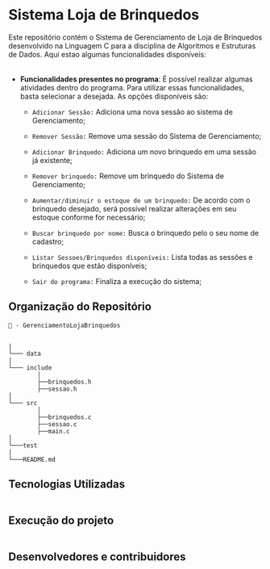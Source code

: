 # Sistema Loja de Brinquedos

<table>
<tr> 
Este repositório contém o Sistema de Gerenciamento de Loja de Brinquedos desenvolvido na Linguagem C para a disciplina de Algoritmos e Estruturas de Dados.
Aqui estao algumas funcionalidades disponíveis:  
</tr>
</table>


- **Funcionalidades presentes no programa**:
É possível realizar algumas atividades dentro do programa. Para utilizar essas funcionalidades, basta selecionar a desejada. As opções disponíveis são:

    - `Adicionar Sessão:` Adiciona uma nova sessão ao sistema de Gerenciamento;

    - `Remover Sessão:` Remove uma sessão do Sistema de Gerenciamento;

    - `Adicionar Brinquedo:` Adiciona um novo brinquedo em uma sessão já existente;

    - `Remover brinquedo:` Remove um brinquedo do Sistema de Gerenciamento; 

    - `Aumentar/diminuir o estoque de um brinquedo:` De acordo com o brinquedo desejado, será possível realizar alterações em seu estoque conforme for necessário;

    - `Buscar brinquedo por nome:` Busca o brinquedo pelo o seu nome de cadastro;

    - `Listar Sessoes/Brinquedos disponíveis:` Lista todas as sessões e brinquedos que estão disponíveis; 

    - `Sair do programa:` Finaliza a execução do sistema; 

## **Organização do Repositório**
```
📁 - GerenciamentoLojaBrinquedos


|
└─── data
│
└─── include
        │
        ├──brinquedos.h
        ├──sessao.h    
│
└─── src
        │
        ├──brinquedos.c
        ├──sessao.c
        ├──main.c
│
└───test
│
└───README.md
```

## **Tecnologias Utilizadas**

```
```
## **Execução do projeto**
```
```
## **Desenvolvedores e contribuidores** 
```
```


